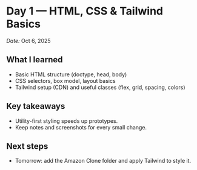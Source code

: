 # Day 1 — HTML, CSS & Tailwind Basics
*Date:* Oct 6, 2025

## What I learned
- Basic HTML structure (doctype, head, body)
- CSS selectors, box model, layout basics
- Tailwind setup (CDN) and useful classes (flex, grid, spacing, colors)

## Key takeaways
- Utility-first styling speeds up prototypes.
- Keep notes and screenshots for every small change.

## Next steps
- Tomorrow: add the Amazon Clone folder and apply Tailwind to style it.
